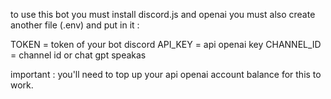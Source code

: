 to use this bot you must install discord.js and openai you must also create another file (.env) and put in it :

TOKEN = token of your bot discord
API_KEY = api openai key
CHANNEL_ID = channel id or chat gpt speakas

important : you'll need to top up your api openai account balance for this to work.
